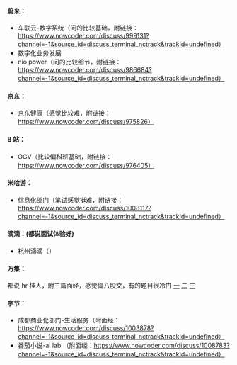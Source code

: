 #### 蔚来：
- 车联云-数字系统（问的比较基础，附链接：https://www.nowcoder.com/discuss/999131?channel=-1&source_id=discuss_terminal_nctrack&trackId=undefined）
- 数字化业务发展
- nio power（问的比较细节，附链接：https://www.nowcoder.com/discuss/986684?channel=-1&source_id=discuss_terminal_nctrack&trackId=undefined）

#### 京东：
- 京东健康（感觉比较难，附链接：https://www.nowcoder.com/discuss/975826）

#### B 站：
- OGV（比较偏科班基础，附链接：https://www.nowcoder.com/discuss/976405）

#### 米哈游：
- 信息化部门（笔试感觉挺难，附链接：https://www.nowcoder.com/discuss/1008117?channel=-1&source_id=discuss_terminal_nctrack&trackId=undefined）

#### 滴滴：(都说面试体验好)
- 杭州滴滴（）

#### 万集：
都说 hr 挂人，附三篇面经，感觉偏八股文，有的题目很冷门
[一](https://www.nowcoder.com/discuss/994431?channel=-1&source_id=discuss_terminal_nctrack&trackId=undefined)
[二](https://www.nowcoder.com/discuss/988905?channel=-1&source_id=discuss_terminal_nctrack&trackId=undefined)
[三](https://www.nowcoder.com/discuss/999031?channel=-1&source_id=discuss_terminal_nctrack&trackId=undefined)

#### 字节：
- 成都商业化部门-生活服务（附面经：https://www.nowcoder.com/discuss/1003878?channel=-1&source_id=discuss_terminal_nctrack&trackId=undefined）
- 番茄小说-ai lab （附面经：https://www.nowcoder.com/discuss/1008783?channel=-1&source_id=discuss_terminal_nctrack&trackId=undefined）
